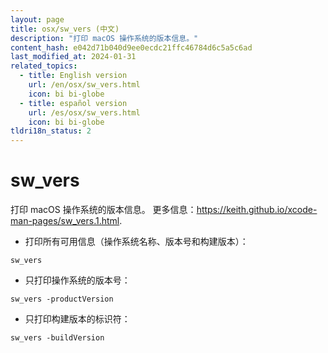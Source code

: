 ```yaml
---
layout: page
title: osx/sw_vers (中文)
description: "打印 macOS 操作系统的版本信息。"
content_hash: e042d71b040d9ee0ecdc21ffc46784d6c5a5c6ad
last_modified_at: 2024-01-31
related_topics:
  - title: English version
    url: /en/osx/sw_vers.html
    icon: bi bi-globe
  - title: español version
    url: /es/osx/sw_vers.html
    icon: bi bi-globe
tldri18n_status: 2
---
```

# sw_vers

打印 macOS 操作系统的版本信息。
更多信息：<https://keith.github.io/xcode-man-pages/sw_vers.1.html>.

- 打印所有可用信息（操作系统名称、版本号和构建版本）：

`sw_vers`

- 只打印操作系统的版本号：

`sw_vers -productVersion`

- 只打印构建版本的标识符：

`sw_vers -buildVersion`
